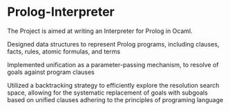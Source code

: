 # Prolog-Interpreter
The Project is aimed at writing an Interpreter for Prolog in Ocaml.


Designed data structures to represent Prolog programs, including clauses, facts, rules, atomic formulas, and terms

Implemented unification as a parameter-passing mechanism, to resolve of goals against program clauses

Utilized a backtracking strategy to efficiently explore the resolution search space, allowing for the systematic
replacement of goals with subgoals based on unified clauses adhering to the principles of programing language